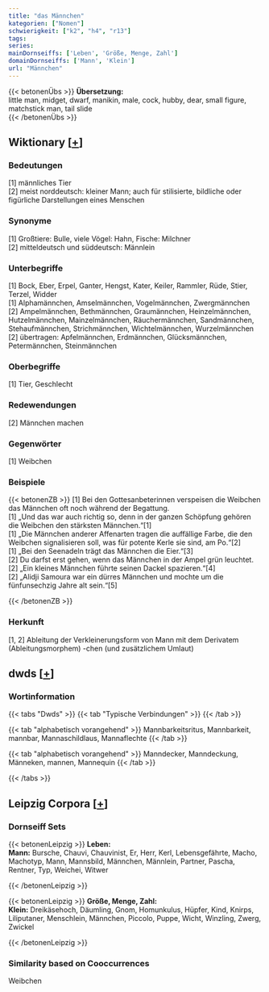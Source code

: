 ```yaml
---
title: "das Männchen"
kategorien: ["Nomen"]
schwierigkeit: ["k2", "h4", "r13"]
tags:
series:
mainDornseiffs: ['Leben', 'Größe, Menge, Zahl']
domainDornseiffs: ['Mann', 'Klein']
url: "Männchen"
---
```


{{< betonenÜbs >}}
**Übersetzung:**  
little man, midget, dwarf, manikin, male, cock, hubby, dear, small figure, matchstick man, tail slide  
{{< /betonenÜbs >}}

## Wiktionary [[+](https://de.wiktionary.org/wiki/Männchen)]

### Bedeutungen
[1] männliches Tier  
[2] meist norddeutsch: kleiner Mann; auch für stilisierte, bildliche oder figürliche Darstellungen eines Menschen  

### Synonyme
[1] Großtiere: Bulle, viele Vögel: Hahn, Fische: Milchner  
[2] mitteldeutsch und süddeutsch: Männlein  

### Unterbegriffe
[1] Bock, Eber, Erpel, Ganter, Hengst, Kater, Keiler, Rammler, Rüde, Stier, Terzel, Widder  
[1] Alphamännchen, Amselmännchen, Vogelmännchen, Zwergmännchen  
[2] Ampelmännchen, Bethmännchen, Graumännchen, Heinzelmännchen, Hutzelmännchen, Mainzelmännchen, Räuchermännchen, Sandmännchen, Stehaufmännchen, Strichmännchen, Wichtelmännchen, Wurzelmännchen  
[2] übertragen: Apfelmännchen, Erdmännchen, Glücksmännchen, Petermännchen, Steinmännchen  

### Oberbegriffe
[1] Tier, Geschlecht  

### Redewendungen
[2] Männchen machen  

### Gegenwörter
[1] Weibchen  

### Beispiele
{{< betonenZB >}}
[1] Bei den Gottesanbeterinnen verspeisen die Weibchen das Männchen oft noch während der Begattung.  
[1] „Und das war auch richtig so, denn in der ganzen Schöpfung gehören die Weibchen den stärksten Männchen.“[1]  
[1] „Die Männchen anderer Affenarten tragen die auffällige Farbe, die den Weibchen signalisieren soll, was für potente Kerle sie sind, am Po.“[2]  
[1] „Bei den Seenadeln trägt das Männchen die Eier.“[3]  
[2] Du darfst erst gehen, wenn das Männchen in der Ampel grün leuchtet.  
[2] „Ein kleines Männchen führte seinen Dackel spazieren.“[4]  
[2] „Alidji Samoura war ein dürres Männchen und mochte um die fünfunsechzig Jahre alt sein.“[5]  

{{< /betonenZB >}}
### Herkunft
[1, 2] Ableitung der Verkleinerungsform von Mann mit dem Derivatem (Ableitungsmorphem) -chen (und zusätzlichem Umlaut)  



## dwds [[+](https://www.dwds.de/wb/Männchen)]

### Wortinformation
{{< tabs "Dwds" >}}
{{< tab "Typische Verbindungen" >}}
{{< /tab >}}

{{< tab "alphabetisch vorangehend" >}}
Mannbarkeitsritus, Mannbarkeit, mannbar, Mannaschildlaus, Mannaflechte
{{< /tab >}}

{{< tab "alphabetisch vorangehend" >}}
Manndecker, Manndeckung, Männeken, mannen, Mannequin
{{< /tab >}}

{{< /tabs >}}

## Leipzig Corpora [[+](https://corpora.uni-leipzig.de/en/res?word=Männchen&corpusId=deu_newscrawl-public_2018)]

### Dornseiff Sets
{{< betonenLeipzig >}}
**Leben:**  
**Mann:** Bursche, Chauvi, Chauvinist, Er, Herr, Kerl, Lebensgefährte, Macho, Machotyp, Mann, Mannsbild, Männchen, Männlein, Partner, Pascha, Rentner, Typ, Weichei, Witwer  

{{< /betonenLeipzig >}}


{{< betonenLeipzig >}}
**Größe, Menge, Zahl:**  
**Klein:** Dreikäsehoch, Däumling, Gnom, Homunkulus, Hüpfer, Kind, Knirps, Liliputaner, Menschlein, Männchen, Piccolo, Puppe, Wicht, Winzling, Zwerg, Zwickel  

{{< /betonenLeipzig >}}

### Similarity based on Cooccurrences
Weibchen

